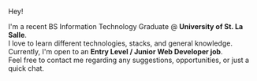 Hey! 

I'm a recent BS Information Technology Graduate @ <b>University of St. La Salle</b>.<br>
I love to learn different technologies, stacks, and general knowledge. <br>
Currently, I'm open to an <b>Entry Level / Junior Web Developer job</b>. <br>
Feel free to contact me regarding any suggestions, opportunities, or just a quick chat. 
